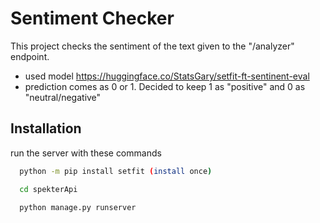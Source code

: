 
# Sentiment Checker

This project checks the sentiment of the text given to the "/analyzer" endpoint.<br>

* used model https://huggingface.co/StatsGary/setfit-ft-sentinent-eval
* prediction comes as 0 or 1. Decided to keep 1 as "positive" and 0 as "neutral/negative"


## Installation

run the server with these commands

```bash
  python -m pip install setfit (install once)

  cd spekterApi
  
  python manage.py runserver
  
```
    
